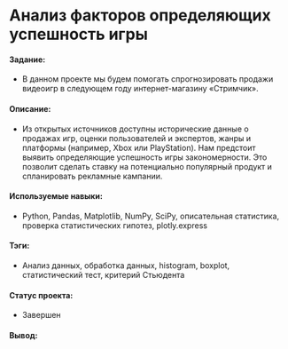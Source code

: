 # Анализ факторов определяющих успешность игры

#### Задание: 
- В данном проекте мы будем помогать спрогнозировать продажи видеоигр в следующем году интернет-магазину «Стримчик».

#### Описание:
- Из открытых источников доступны исторические данные о продажах игр, оценки пользователей и экспертов, жанры и платформы (например, Xbox или PlayStation). Нам предстоит выявить определяющие успешность игры закономерности. Это позволит сделать ставку на потенциально популярный продукт и спланировать рекламные кампании.

#### Используемые навыки:
- Python, Pandas, Matplotlib, NumPy, SciPy, описательная статистика, проверка статистических гипотез, plotly.express

#### Тэги:
- Анализ данных, обработка данных, histogram, boxplot, статистический тест, критерий Стьюдента

#### Статус проекта: 
- Завершен 

#### Вывод: 
